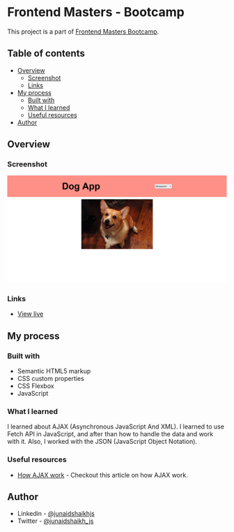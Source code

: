 # Frontend Masters - Bootcamp

This project is a part of [Frontend Masters Bootcamp](https://frontendmasters.com/bootcamp/).

## Table of contents

- [Overview](#overview)
  - [Screenshot](#screenshot)
  - [Links](#links)
- [My process](#my-process)
  - [Built with](#built-with)
  - [What I learned](#what-i-learned)
  - [Useful resources](#useful-resources)
- [Author](#author)

## Overview

### Screenshot

![preview of project](./preview.png)

### Links

- [View live](https://junaidshaikh-js.github.io/dog-app/)

## My process

### Built with

- Semantic HTML5 markup
- CSS custom properties
- CSS Flexbox
- JavaScript

### What I learned

I learned about AJAX (Asynchronous JavaScript And XML). I learned to use Fetch API in JavaScript, and after than how to handle the data and work with it. Also, I worked with the JSON (JavaScript Object Notation).

### Useful resources

- [How AJAX work](w3schools.com/xml/ajax_intro.asp) - Checkout this article on how AJAX work.

## Author

- Linkedin - [@junaidshaikhjs](https://www.linkedin.com/in/junaidshaikhjs/)
- Twitter - [@junaidshaikh_js](https://twitter.com/junaidshaikh_js)
